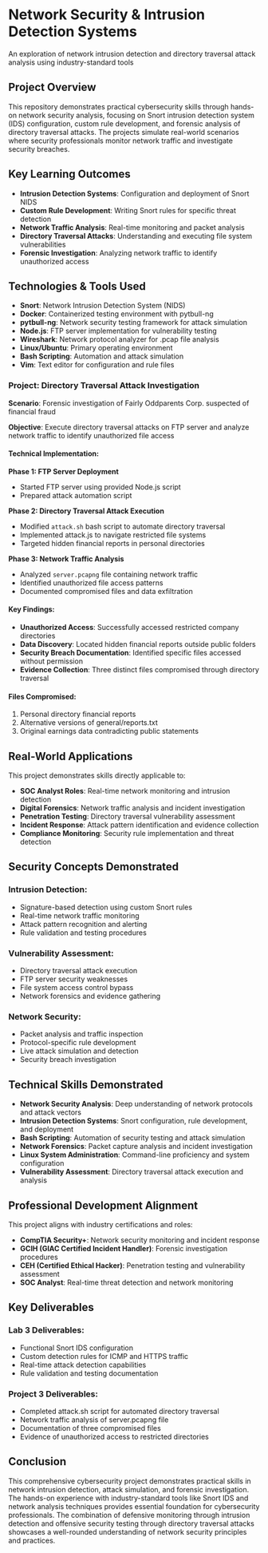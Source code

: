 # Network Security & Intrusion Detection Systems

An exploration of network intrusion detection and directory traversal attack analysis using industry-standard tools

## Project Overview

This repository demonstrates practical cybersecurity skills through hands-on network security analysis, focusing on Snort intrusion detection system (IDS) configuration, custom rule development, and forensic analysis of directory traversal attacks. The projects simulate real-world scenarios where security professionals monitor network traffic and investigate security breaches.

## Key Learning Outcomes

- **Intrusion Detection Systems**: Configuration and deployment of Snort NIDS
- **Custom Rule Development**: Writing Snort rules for specific threat detection
- **Network Traffic Analysis**: Real-time monitoring and packet analysis
- **Directory Traversal Attacks**: Understanding and executing file system vulnerabilities
- **Forensic Investigation**: Analyzing network traffic to identify unauthorized access

## Technologies & Tools Used

- **Snort**: Network Intrusion Detection System (NIDS)
- **Docker**: Containerized testing environment with pytbull-ng
- **pytbull-ng**: Network security testing framework for attack simulation
- **Node.js**: FTP server implementation for vulnerability testing
- **Wireshark**: Network protocol analyzer for .pcap file analysis
- **Linux/Ubuntu**: Primary operating environment
- **Bash Scripting**: Automation and attack simulation
- **Vim**: Text editor for configuration and rule files

### Project: Directory Traversal Attack Investigation

**Scenario**: Forensic investigation of Fairly Oddparents Corp. suspected of financial fraud

**Objective**: Execute directory traversal attacks on FTP server and analyze network traffic to identify unauthorized file access

#### Technical Implementation:

**Phase 1: FTP Server Deployment**
- Started FTP server using provided Node.js script
- Prepared attack automation script

**Phase 2: Directory Traversal Attack Execution**
- Modified `attack.sh` bash script to automate directory traversal
- Implemented attack.js to navigate restricted file systems
- Targeted hidden financial reports in personal directories

**Phase 3: Network Traffic Analysis**
- Analyzed `server.pcapng` file containing network traffic
- Identified unauthorized file access patterns
- Documented compromised files and data exfiltration

#### Key Findings:
- **Unauthorized Access**: Successfully accessed restricted company directories
- **Data Discovery**: Located hidden financial reports outside public folders
- **Security Breach Documentation**: Identified specific files accessed without permission
- **Evidence Collection**: Three distinct files compromised through directory traversal

#### Files Compromised:
1. Personal directory financial reports
2. Alternative versions of general/reports.txt
3. Original earnings data contradicting public statements

## Real-World Applications

This project demonstrates skills directly applicable to:

- **SOC Analyst Roles**: Real-time network monitoring and intrusion detection
- **Digital Forensics**: Network traffic analysis and incident investigation
- **Penetration Testing**: Directory traversal vulnerability assessment
- **Incident Response**: Attack pattern identification and evidence collection
- **Compliance Monitoring**: Security rule implementation and threat detection

## Security Concepts Demonstrated

### Intrusion Detection:
- Signature-based detection using custom Snort rules
- Real-time network traffic monitoring
- Attack pattern recognition and alerting
- Rule validation and testing procedures

### Vulnerability Assessment:
- Directory traversal attack execution
- FTP server security weaknesses
- File system access control bypass
- Network forensics and evidence gathering

### Network Security:
- Packet analysis and traffic inspection
- Protocol-specific rule development
- Live attack simulation and detection
- Security breach investigation

## Technical Skills Demonstrated

- **Network Security Analysis**: Deep understanding of network protocols and attack vectors
- **Intrusion Detection Systems**: Snort configuration, rule development, and deployment
- **Bash Scripting**: Automation of security testing and attack simulation
- **Network Forensics**: Packet capture analysis and incident investigation
- **Linux System Administration**: Command-line proficiency and system configuration
- **Vulnerability Assessment**: Directory traversal attack execution and analysis

## Professional Development Alignment

This project aligns with industry certifications and roles:
- **CompTIA Security+**: Network security monitoring and incident response
- **GCIH (GIAC Certified Incident Handler)**: Forensic investigation procedures
- **CEH (Certified Ethical Hacker)**: Penetration testing and vulnerability assessment
- **SOC Analyst**: Real-time threat detection and network monitoring

## Key Deliverables

### Lab 3 Deliverables:
- Functional Snort IDS configuration
- Custom detection rules for ICMP and HTTPS traffic
- Real-time attack detection capabilities
- Rule validation and testing documentation

### Project 3 Deliverables:
- Completed attack.sh script for automated directory traversal
- Network traffic analysis of server.pcapng file
- Documentation of three compromised files
- Evidence of unauthorized access to restricted directories

## Conclusion

This comprehensive cybersecurity project demonstrates practical skills in network intrusion detection, attack simulation, and forensic investigation. The hands-on experience with industry-standard tools like Snort IDS and network analysis techniques provides essential foundation for cybersecurity professionals. The combination of defensive monitoring through intrusion detection and offensive security testing through directory traversal attacks showcases a well-rounded understanding of network security principles and practices.